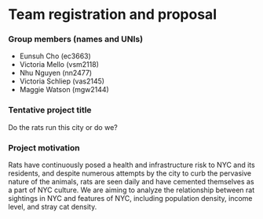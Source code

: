 Team registration and proposal
================

### Group members (names and UNIs)

- Eunsuh Cho (ec3663)
- Victoria Mello (vsm2118)
- Nhu Nguyen (nn2477)
- Victoria Schliep (vas2145)
- Maggie Watson (mgw2144)

### Tentative project title

Do the rats run this city or do we?

### Project motivation

Rats have continuously posed a health and infrastructure risk to NYC and
its residents, and despite numerous attempts by the city to curb the
pervasive nature of the animals, rats are seen daily and have cemented
themselves as a part of NYC culture. We are aiming to analyze the
relationship between rat sightings in NYC and features of NYC, including
population density, income level, and stray cat density.
